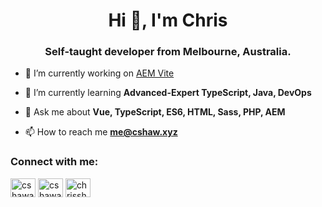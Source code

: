 <h1 align="center">Hi 👋, I'm Chris</h1>
<h3 align="center">Self-taught developer from Melbourne, Australia.</h3>

- 🔭 I’m currently working on [AEM Vite](https://github.com/aem-vite)

- 🌱 I’m currently learning **Advanced-Expert TypeScript, Java, DevOps**

- 💬 Ask me about **Vue, TypeScript, ES6, HTML, Sass, PHP, AEM**

- 📫 How to reach me **me@cshaw.xyz**

<p align="left">
<h3 align="left">Connect with me:</h3>
<a href="https://dev.to/cshawaus" target="blank"><img align="center" src="https://cdn.jsdelivr.net/npm/simple-icons@3.0.1/icons/dev-dot-to.svg" alt="cshawaus" height="30" width="40" /></a>
<a href="https://twitter.com/cshawaus" target="blank"><img align="center" src="https://cdn.jsdelivr.net/npm/simple-icons@3.0.1/icons/twitter.svg" alt="cshawaus" height="30" width="40" /></a>
<a href="https://codepen.io/chrisshaw" target="blank"><img align="center" src="https://cdn.jsdelivr.net/npm/simple-icons@3.0.1/icons/codepen.svg" alt="chrisshaw" height="30" width="40" /></a>
</p>
